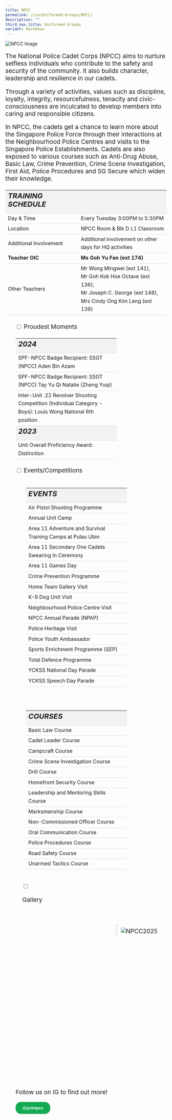```yaml
---
title: NPCC
permalink: /cca/Uniformed-Groups/NPCC/
description: ""
third_nav_title: Uniformed Groups
variant: markdown
---
```

<img alt="NPCC Image" src="/images/Our%20Curriculum/Non%20Academic%20Programmes/CoCurricular%20Activities/Uniformed%20Groups/NPCC/N1.jpg">

<p>The National Police Cadet Corps (NPCC) aims to nurture selfless individuals who contribute to the safety and security of the community. It also builds character, leadership and resilience in our cadets.</p>

<p>Through a variety of activities, values such as discipline, loyalty, integrity, resourcefulness, tenacity and civic-consciousness are inculcated to develop members into caring and responsible citizens.</p>

<p>In NPCC, the cadets get a chance to learn more about the Singapore Police Force through their interactions at the Neighbourhood Police Centres and visits to the Singapore Police Establishments. Cadets are also exposed to various courses such as Anti-Drug Abuse, Basic Law, Crime Prevention, Crime Scene Investigation, First Aid, Police Procedures and SG Secure which widen their knowledge.</p>

<table class="yck-table">
<thead>
<tr>
<th class="yck-th"><h5>TRAINING SCHEDULE</h5></th>
<th class="yck-th"><h5></h5></th>
</tr>
</thead>
<tbody>
<tr>
<td class="yck-td">Day &amp; Time</td>
<td class="yck-td">Every Tuesday 3:00PM to 5:30PM</td>
</tr>
<tr>
<td class="yck-td">Location</td>
<td class="yck-td">NPCC Room &amp; Blk D L1 Classroom</td>
</tr>
<tr>
<td class="yck-td">Additional Involvement</td>
<td class="yck-td">Additional involvement on other days for HQ activities</td>
</tr>
<tr>
<td class="yck-td"><strong>Teacher OIC</strong></td>
<td class="yck-td"><strong>Ms Goh Yu Fan (ext 174)</strong></td>
</tr>
<tr>
<td class="yck-td">Other Teachers</td>
<td class="yck-td">Mr Wong Mingwei (ext 141),<br>Mr Goh Kok Hoe Octave (ext 136),<br>Mr Joseph C. George (ext 148),<br>Mrs Cindy Ong Kim Leng (ext 139)</td>
</tr>
</tbody>
</table>

<ul class="jekyllcodex_accordion">
<li>
<input type="checkbox" id="accordion1">
<label for="accordion1">Proudest Moments</label>
<div>
<table class="yck-table">
<thead>
<tr>
<th class="yck-th"><h5>2024</h5></th>
</tr>
</thead>
<tbody>
<tr>
<td class="yck-td">SPF-NPCC Badge Recipient: SSGT (NPCC) Aden Bin Azam</td>
</tr>
<tr>
<td class="yck-td">SPF-NPCC Badge Recipient: SSGT (NPCC) Tay Yu Qi Natalie (Zheng Yuqi)</td>
</tr>
<tr>
<td class="yck-td">Inter-Unit .22 Revolver Shooting Competition (Individual Category - Boys): Louis Wong National 6th position</td>
</tr>
<tr>
<th class="yck-th"><h5>2023</h5></th>
</tr>
<tr>
<td class="yck-td">Unit Overall Proficiency Award: Distinction</td>
</tr>
</tbody>
</table>
</div>
</li>

<li>
<input type="checkbox" id="accordion2">
<label for="accordion2">Events/Competitions</label>
<div>
<ul class="yck-flexbox-grid">
	<li>
<table class="yck-table">
<thead>
<tr>
<th class="yck-th"><h5>Events</h5></th>
</tr>
</thead>
<tbody>
<tr><td class="yck-td">Air Pistol Shooting Programme</td></tr>
<tr><td class="yck-td">Annual Unit Camp</td></tr>
<tr><td class="yck-td">Area 11 Adventure and Survival Training Camps at Pulau Ubin</td></tr>
<tr><td class="yck-td">Area 11 Secondary One Cadets Swearing In Ceremony</td></tr>
<tr><td class="yck-td">Area 11 Games Day</td></tr>
<tr><td class="yck-td">Crime Prevention Programme</td></tr>
<tr><td class="yck-td">Home Team Gallery Visit</td></tr>
<tr><td class="yck-td">K-9 Dog Unit Visit</td></tr>
<tr><td class="yck-td">Neighbourhood Police Centre Visit</td></tr>
<tr><td class="yck-td">NPCC Annual Parade (NPAP)</td></tr>
<tr><td class="yck-td">Police Heritage Visit</td></tr>
<tr><td class="yck-td">Police Youth Ambassador</td></tr>
<tr><td class="yck-td">Sports Enrichment Programme (SEP)</td></tr>
<tr><td class="yck-td">Total Defence Programme</td></tr>
<tr><td class="yck-td">YCKSS National Day Parade</td></tr>
<tr><td class="yck-td">YCKSS Speech Day Parade</td></tr>
</tbody>
</table>
	</li>
	<li>

<table class="yck-table">
<thead>
<tr>
<th class="yck-th"><h5>Courses</h5></th>
</tr>
</thead>
<tbody>
<tr><td class="yck-td">Basic Law Course</td></tr>
<tr><td class="yck-td">Cadet Leader Course</td></tr>
<tr><td class="yck-td">Campcraft Course</td></tr>
<tr><td class="yck-td">Crime Scene Investigation Course</td></tr>
<tr><td class="yck-td">Drill Course</td></tr>
<tr><td class="yck-td">Homefront Security Course</td></tr>
<tr><td class="yck-td">Leadership and Mentoring Skills Course</td></tr>
<tr><td class="yck-td">Marksmanship Course</td></tr>
<tr><td class="yck-td">Non-Commissioned Officer Course</td></tr>
<tr><td class="yck-td">Oral Communication Course</td></tr>
<tr><td class="yck-td">Police Procedures Course</td></tr>
<tr><td class="yck-td">Road Safety Course</td></tr>
<tr><td class="yck-td">Unarmed Tactics Course</td></tr>
</tbody>
</table>
	</li></ul>
</div>
</li>
    
<li>

&nbsp;&nbsp;&nbsp;&nbsp;<input type="checkbox" id="accordion3">

&nbsp;&nbsp;&nbsp;&nbsp;<label for="accordion3">Gallery</label>

&nbsp;&nbsp;&nbsp;&nbsp;<div>

<div class="wrapper">
<div class="item item1">
  <img style="border-radius: 10px; border: 10px solid white; box-shadow: -5px -5px 10px rgba(0,0,0,0.1);" alt="NPCC2025" src="https://www.yiochukangsec.moe.edu.sg/images/Our%20Curriculum/Non%20Academic%20Programmes/CoCurricular%20Activities/Uniformed%20Groups/NPCC/NPCC2025Slide1.png">
</div>
<div class="item item2">
  <img style="border-radius: 10px; border: 10px solid white; box-shadow: -5px -5px 10px rgba(0,0,0,0.1);" alt="NPCC2025" src="https://www.yiochukangsec.moe.edu.sg/images/Our%20Curriculum/Non%20Academic%20Programmes/CoCurricular%20Activities/Uniformed%20Groups/NPCC/NPCC2025Slide2.png">
</div>
<div class="item item3">
  <img style="border-radius: 10px; border: 10px solid white; box-shadow: -5px -5px 10px rgba(0,0,0,0.1);" alt="NPCC2025" src="https://www.yiochukangsec.moe.edu.sg/images/Our%20Curriculum/Non%20Academic%20Programmes/CoCurricular%20Activities/Uniformed%20Groups/NPCC/NPCC2025Slide3.png">
</div>
<div class="item item4">
  <img style="border-radius: 10px; border: 10px solid white; box-shadow: -5px -5px 10px rgba(0,0,0,0.1);" alt="NPCC2025" src="https://www.yiochukangsec.moe.edu.sg/images/Our%20Curriculum/Non%20Academic%20Programmes/CoCurricular%20Activities/Uniformed%20Groups/NPCC/NPCC2025Slide4.png">
</div>
<div class="item item5">
  <img style="border-radius: 10px; border: 10px solid white; box-shadow: -5px -5px 10px rgba(0,0,0,0.1);" alt="NPCC2025" src="https://www.yiochukangsec.moe.edu.sg/images/Our%20Curriculum/Non%20Academic%20Programmes/CoCurricular%20Activities/Uniformed%20Groups/NPCC/NPCC2025Slide1.png">
</div>
<div class="item item6">
  <img style="border-radius: 10px; border: 10px solid white; box-shadow: -5px -5px 10px rgba(0,0,0,0.1);" alt="NPCC2025" src="https://www.yiochukangsec.moe.edu.sg/images/Our%20Curriculum/Non%20Academic%20Programmes/CoCurricular%20Activities/Uniformed%20Groups/NPCC/NPCC2025Slide2.png">
</div>
<div class="item item7">
  <img style="border-radius: 10px; border: 10px solid white; box-shadow: -5px -5px 10px rgba(0,0,0,0.1);" alt="NPCC2025" src="https://www.yiochukangsec.moe.edu.sg/images/Our%20Curriculum/Non%20Academic%20Programmes/CoCurricular%20Activities/Uniformed%20Groups/NPCC/NPCC2025Slide3.png">
</div>
<div class="item item8">
  <img style="border-radius: 10px; border: 10px solid white; box-shadow: -5px -5px 10px rgba(0,0,0,0.1);" alt="NPCC2025" src="https://www.yiochukangsec.moe.edu.sg/images/Our%20Curriculum/Non%20Academic%20Programmes/CoCurricular%20Activities/Uniformed%20Groups/NPCC/NPCC2025Slide4.png">
</div>
</div>
    


<span>Follow us on IG to find out more!</span>

<div class="instagram_button">
<button role="button" class="button-37"><a style="text-decoration: none; color: #fff; font-weight: 800" rel="noopener noreferrer" target="_blank" href="https://www.instagram.com/ycknpcc"> @ycknpcc </a></button>
</div>
</div></li>
	
	

	
</ul>


<style>
  
:root {
    /* Color Scheme */
    --color-text-light: #888888;
    --color-border: #e0e0e0;

    /* Typography Decorations */
    /* --heading-font-weight: 700; */
    --text-line-height: 1.6em;
    --heading-line-height: 1.2em;
    --heading-letter-spacing: -0.02em;

    /* Animation */
    --transition-speed: 0.8s; /* Added transition speed variable */
    --transition-timing: cubic-bezier(0.4, 0, 0.2, 1); /* Added smooth easing */

    /* Spacing and Layout */
    --content-width: 100%;
    --spacing-unit: 1em;
    --border-radius: 4px;
    --box-shadow: 0 2px 4px rgba(0, 0, 0, 0.1);

    /* Typography Scale */
    --step--2: clamp(0.7901rem, 0.763rem + 0.1355vw, 0.8681rem);
  --step--1: clamp(0.8889rem, 0.8357rem + 0.2657vw, 1.0417rem);
  --step-0: clamp(1rem, 0.913rem + 0.4348vw, 1.25rem);
  --step-1: clamp(1.125rem, 0.9946rem + 0.6522vw, 1.5rem);
  --step-2: clamp(1.2656rem, 1.0798rem + 0.9293vw, 1.8rem);
  --step-3: clamp(1.4238rem, 1.1678rem + 1.2803vw, 2.16rem);
//  --step-4: clamp(1.6018rem, 1.2574rem + 1.7221vw, 2.592rem);
//  --step-5: clamp(1.802rem, 1.3469rem + 2.2754vw, 3.1104rem);

}
  

/* 7. Avoid text overflows */
p, h1, h2, h3, h4, h5, h6 {
  overflow-wrap: break-word;
}

/* 8. Improve line wrapping */
p {
  text-wrap: pretty;
}
h1, h2, h3, h4, h5, h6 {
  text-wrap: balance;
}


h1,
.h1 {
  font-size: var(--step-5);
  margin-bottom: var(--spacing-unit);
}

h2,
.h2 {
  font-size: var(--step-4);
  margin-bottom: calc(var(--spacing-unit) * 0.8);
}

h3,
.h3 {
  font-size: var(--step-3);
  margin-bottom: calc(var(--spacing-unit) * 0.6);
}

h4,
.h4 {
  font-size: var(--step-2);
  margin-bottom: calc(var(--spacing-unit) * 0.5);
  text-transform: uppercase;
}

h5,
.h5 {
  font-size: var(--step-1);
  margin-bottom: calc(var(--spacing-unit) * 0.4);
  text-transform: uppercase;
}

.text-small {
    font-size: var(--step--1);
}

.text-xs {
    font-size: var(--step--2);
}

p,
ul,
ol {
    font-size: var(--step-0);
    margin-bottom: var(--spacing-unit);
    list-style: none;
}

.yck-table {
  border-collapse: collapse;
  max-width: 100%;
  margin-top: 1.5em;
  margin-bottom: clamp(1em, 5%, 3em);
}

.yck-th {
  background-color: #f2f2f2;
  text-align: left;
  border-bottom: 1px solid #ddd;
  text-transform: uppercase;
}

.yck-th h4, .yck-th h5, .yck-th h6 {
    margin: 0 0 0.5em 0;
}

.yck-td {
  border-bottom: 1px solid #ddd;
  max-width: 300px;
  word-wrap: break-word;
  line-height: 1.6rem;
}




.yck-details__content ul, .yck-details__content ol, .yck-details__content ul li,
.yck-details__content ol li,
li {
  list-style: none; /* Removes default marker */
  padding: 0;
  margin: 0;
}

.yck-strong {
  font-weight: 700;
}

/* Base styles for yck-details */
.yck-details {
    border-top: 1px solid rgba(0, 0, 0, 0.15);
    /* border-bottom: 1px solid rgba(0, 0, 0, 0.25); */
  margin-top: clamp(0.5rem, 5%, 2rem);
    margin-bottom: clamp(1rem, 5% 1.5rem);
    overflow: hidden;
    transition: border-color 0.7s;
}

.yck-details:hover {
    border-color: #555;
}

/* Summary styles */
.yck-details__summary {
    display: flex;
    align-items: center;
    justify-content: space-between;
    cursor: pointer;
    margin-top: clamp(0.5rem, 5%, 2rem);
    text-transform: uppercase;
/*    font-size: clamp(1.25rem, 4vw, 2rem);*/
}

.yck-details__summary::after {
    content: "+";
    font-size: 1.5rem;
    color: #999;
    transition: transform 0.5s ease-in-out;
    margin-right: 1rem;
}

/* Rotate marker when open */
.yck-details[open] .yck-details__summary::after {
    transform: rotate(-45deg);
}

/* Initial state for content (hidden) */
.yck-details__content {
    max-height: auto;
    margin-bottom: clamp(1.25rem, 5%, 1.75rem);
    opacity: 0;
    overflow: hidden;
    padding: 0;
    animation: fadeOutSlideUp 0.5s ease forwards; /* Default close state */
}

/* When open, animate slide and fade in */
.yck-details[open] .yck-details__content {
    animation: fadeInSlideDown 0.5s ease forwards;
}

/* Keyframe for fade-in and slide-down */
@keyframes fadeInSlideDown {
    0% {
        max-height: auto;
        opacity: 0;
    }
    100% {
        max-height: auto; /* Adjust as needed */
        opacity: 1;
    }
}

/* Keyframe for fade-out and slide-up */
@keyframes fadeOutSlideUp {
    0% {
        max-height: auto;
        opacity: 1;
    }
    100% {
        max-height: auto;
        opacity: 0;
    }
}




.yck-flexbox-grid {
  --min: 22ch;
  --gap: 1.5em;

  display: flex;
  flex-wrap: wrap;
  gap: var(--gap);
}

.yck-flexbox-grid > * {
  flex: 1 1 var(--min);
}



                                    .wrapper {
                                        width: 100%;
                                        max-width: 1270px;
                                        margin-inline: auto;
                                        position: relative;
                                        height: 493px;
                                        margin-top: 1.5rem;
                                        overflow: hidden;
                                        mask-image: linear-gradient(to right,
                                                rgba(0, 0, 0, 0), rgba(0, 0, 0, 1) 8%,
                                                rgba(0, 0, 0, 1) 92%,
                                                rgba(0, 0, 0, 0));
                                    }
                                    @keyframes scrollLeft {
                                        to {
                                            left: -840px;
                                        }
                                    }
                                    .item {
                                        width: 840px;
                                        height: 493px;
                                        background-color: none;
                                        border-radius: 16px;
                                        position: absolute;
                                        left: max(calc(1024px * 8), 100%);
                                        animation-name: scrollLeft;
                                        animation-duration: 120s;
                                        animation-timing-function: ease-in-out;
                                        animation-iteration-count: infinite;
                                    }
                                    .wrapper:hover .item {
                                        animation-play-state: paused;
                                    }
                                    .item1 {
                                        animation-delay: calc(120s / 8 * (8 - 1) * -1);
                                    }
                                    .item2 {
                                        animation-delay: calc(120s / 8 * (8 - 2) * -1);
                                    }
                                    .item3 {
                                        animation-delay: calc(120s / 8 * (8 - 3) * -1);
                                    }
                                    .item4 {
                                        animation-delay: calc(120s / 8 * (8 - 4) * -1);
                                    }
                                    .item5 {
                                        animation-delay: calc(120s / 8 * (8 - 5) * -1);
                                    }
                                    .item6 {
                                        animation-delay: calc(120s / 8 * (8 - 6) * -1);
                                    }
                                    .item7 {
                                        animation-delay: calc(120s / 8 * (8 - 7) * -1);
                                    }
                                    .item8 {
                                        animation-delay: calc(120s / 8 * (8 - 8) * -1);
                                    }
/* CSS */
.button-37 {
background-color: #13aa52;
border: 1px solid #13aa52;
border-radius: 16px;
box-shadow: rgba(0, 0, 0, .1) 0 2px 4px 0;
box-sizing: border-box;
color: #fff;
cursor: pointer;
padding: 10px 20px;
text-align: center;
transform: translateY(0);
transition: transform 150ms, box-shadow 150ms;
user-select: none;
-webkit-user-select: none;
touch-action: manipulation;
}
.button-37:hover {
box-shadow: rgba(0, 0, 0, .25) 0 3px 9px 0;
transform: translateY(-2px);
}
	

.wrapper img {
    border-radius: 10px;
    border: 10px solid white;
    box-shadow: -5px -5px 10px rgba(0,0,0,0.1);
}

	
	</style>